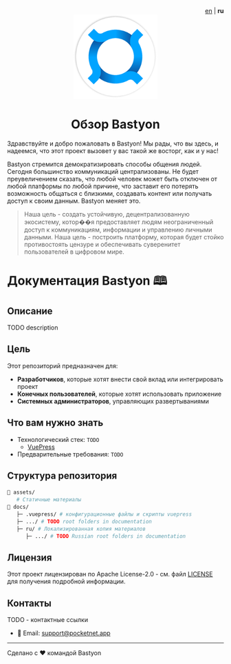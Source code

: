 <div align="right">
  <a href="readme.md">en</a> | <b>ru</b>
</div>

<div align="center">
  <img src="https://github.com/pocketnetteam/get.started/blob/main/assets/img/bastyon-logo-256x256.png" width="196" alt="логотип bastyon">
</div>

<div align="center">

# Обзор Bastyon

</div>

Здравствуйте и добро пожаловать в Bastyon! Мы рады, что вы здесь, и надеемся, что этот проект вызовет у вас такой же восторг, как и у нас!

Bastyon стремится демократизировать способы общения людей. Сегодня большинство коммуникаций централизованы. Не будет преувеличением сказать, что любой человек может быть отключен от любой платформы по любой причине, что заставит его потерять возможность общаться с близкими, создавать контент или получать доступ к своим данным. Bastyon меняет это.

>Наша цель - создать устойчивую, децентрализованную экосистему, котор��я предоставляет людям неограниченный доступ к коммуникациям, информации и управлению личными данными. Наша цель - построить платформу, которая будет стойко противостоять цензуре и обеспечивать суверенитет пользователей в цифровом мире.

# Документация Bastyon 🕮

## Описание
TODO description

## Цель
Этот репозиторий предназначен для:
- **Разработчиков**, которые хотят внести свой вклад или интегрировать проект
- **Конечных пользователей**, которые хотят использовать приложение
- **Системных администраторов**, управляющих развертываниями

## Что вам нужно знать
- Технологический стек: `TODO`
  - [VuePress](https://github.com/vuepress/docs)
- Предварительные требования: `TODO`

## Структура репозитория
```bash
📁 assets/
   # Статичные материалы
📁 docs/
   ├─ .vuepress/ # конфигурационные файлы и скрипты vuepress
   ├─ .../ # TODO root folders in documentation
   ├─ ru/ # Локализированная копия материалов
      ├─ .../ # TODO Russian root folders in documentation
```

## Лицензия
Этот проект лицензирован по Apache License-2.0 - см. файл [LICENSE](https://github.com/pocketnetteam/documentation/blob/9d31bad63c8e597278634e44afce6acddbada468/LICENSE#L191) для получения подробной информации.

## Контакты
TODO - контактные ссылки
- 📧 Email: [support@pocketnet.app](mailto:support@pocketnet.app)

---
Сделано с ❤️ командой Bastyon
